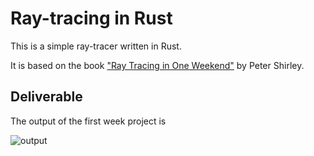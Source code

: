 # Ray-tracing in Rust
This is a simple ray-tracer written in Rust.

It is based on the book ["Ray Tracing in One Weekend"](https://raytracing.github.io/) by Peter Shirley.


## Deliverable

The output of the first week project is

![output](./images/final.ppm)
